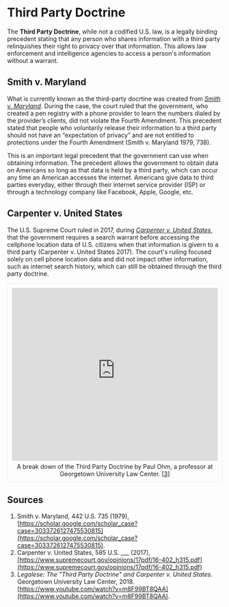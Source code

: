 # Third Party Doctrine
The **Third Party Doctrine**, while not a codified U.S. law, is a legally binding precedent stating that any person who shares information with a third party relinquishes their right to privacy over that information. This allows law enforcement and intelligence agencies to access a person's information without a warrant.

## Smith v. Maryland
What is currently known as the third-party docrtine was created from *[Smith v. Maryland](https://en.wikipedia.org/wiki/Smith_v._Maryland)*. During the case, the court ruled that the government, who created a pen registry with a phone provider to learn the numbers dialed by the provider’s clients, did not violate the Fourth Amendment. This precedent stated that people who voluntarily release their information to a third party should not have an “expectation of privacy” and are not entitled to protections under the Fourth Amendment (Smith v. Maryland 1979, 738). 

This is an important legal precedent that the government can use when obtaining information. The precedent allows the government to obtain data on Americans so long as that data is held by a third party, which can occur any time an American accesses the internet. Americans give data to third parties everyday, either through their internet service provider (ISP) or through a technology company like Facebook, Apple, Google, etc. 

## Carpenter v. United States
The U.S. Supreme Court ruled in 2017, during *[Carpenter v. United States](https://en.wikipedia.org/wiki/Carpenter_v._United_States)*, that the government requires a search warrant before accessing the cellphone location data of U.S. citizens when that information is givern to a third party (Carpenter v. United States 2017). The court's ruiling focused solely on cell phone location data and did not impact other information, such as internet search history, which can still be obtained through the third party doctrine.

<div style="padding: 10px;border: 1px solid #e9ecef;border-radius: 5px;">
    <iframe width="100%" height="404" src="https://www.youtube-nocookie.com/embed/2ZH9Bd-pCrg?start=3" title="A break down of the Third Party Doctrine" frameborder="0" allow="accelerometer; autoplay; clipboard-write; encrypted-media; gyroscope; picture-in-picture" allowfullscreen></iframe><br>
    <span style="margin-top: 5px;display: block;text-align: center;">A break down of the Third Party Doctrine by Paul Ohm, a professor at Georgetown University Law Center. <a href="#sources">[3]</a></span>
</div>

## Sources
1. Smith v. Maryland, 442 U.S. 735 (1979), [https://scholar.google.com/scholar_case?case=3033726127475530815](https://scholar.google.com/scholar_case?case=3033726127475530815).
2. Carpenter v. United States, 585 U.S. ___ (2017), [https://www.supremecourt.gov/opinions/17pdf/16-402_h315.pdf](https://www.supremecourt.gov/opinions/17pdf/16-402_h315.pdf)
3. *Legalese: The "Third Party Doctrine" and Carpenter v. United States*. Georgetown University Law Center, 2018. [https://www.youtube.com/watch?v=m8F99BT8QAA](https://www.youtube.com/watch?v=m8F99BT8QAA).